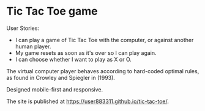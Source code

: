 # Tic Tac Toe game

User Stories: 
- I can play a game of Tic Tac Toe with the computer, or against another human player.
- My game resets as soon as it's over so I can play again.
- I can choose whether I want to play as X or O.

The virtual computer player behaves according to hard-coded optimal rules, as found in Crowley and Spiegler in (1993). 

Designed mobile-first and responsive. 

The site is published at https://user883311.github.io/tic-tac-toe/. 
